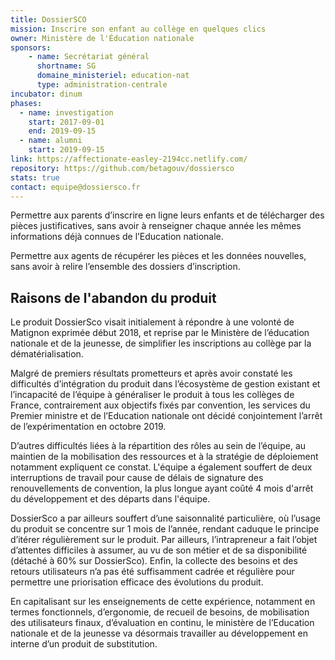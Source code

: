 ```yaml
---
title: DossierSCO
mission: Inscrire son enfant au collège en quelques clics
owner: Ministère de l'Éducation nationale
sponsors: 
    - name: Secrétariat général
      shortname: SG
      domaine_ministeriel: education-nat
      type: administration-centrale
incubator: dinum
phases:
  - name: investigation
    start: 2017-09-01
    end: 2019-09-15
  - name: alumni
    start: 2019-09-15
link: https://affectionate-easley-2194cc.netlify.com/
repository: https://github.com/betagouv/dossiersco
stats: true
contact: equipe@dossiersco.fr
---
```


Permettre aux parents d’inscrire en ligne leurs enfants et de télécharger des pièces justificatives, sans avoir à renseigner chaque année les mêmes informations déjà connues de l’Education nationale.

Permettre aux agents de récupérer les pièces et les données nouvelles, sans avoir à relire l’ensemble des dossiers d’inscription.

## Raisons de l'abandon du produit

Le produit DossierSco visait initialement à répondre à une volonté de Matignon exprimée début 2018, et reprise par le Ministère de l’éducation nationale et de la jeunesse, de simplifier les inscriptions au collège par la dématérialisation.

Malgré de premiers résultats prometteurs et après avoir constaté les difficultés d’intégration du produit dans l’écosystème de gestion existant et l’incapacité de l’équipe à généraliser le produit à tous les collèges de France, contrairement aux objectifs fixés par convention, les services du Premier ministre et de l’Education nationale ont décidé conjointement l’arrêt de l’expérimentation en octobre 2019.

D’autres difficultés liées à la répartition des rôles au sein de l’équipe, au maintien de la mobilisation des ressources et à la stratégie de déploiement notamment expliquent ce constat. L'équipe a également souffert de deux interruptions de travail pour cause de délais de signature des renouvellements de convention, la plus longue ayant coûté 4 mois d'arrêt du développement et des départs dans l'équipe.

DossierSco a par ailleurs souffert d’une saisonnalité particulière, où l’usage du produit se concentre sur 1 mois de l’année, rendant caduque le principe d’itérer régulièrement sur le produit. Par ailleurs, l’intrapreneur a fait l’objet d’attentes difficiles à assumer, au vu de son métier et de sa disponibilité (détaché à 60% sur DossierSco). Enfin, la collecte des besoins et des retours utilisateurs n’a pas été suffisamment cadrée et régulière pour permettre une priorisation efficace des évolutions du produit.

En capitalisant sur les enseignements de cette expérience, notamment en termes fonctionnels, d’ergonomie, de recueil de besoins, de mobilisation des utilisateurs finaux, d’évaluation en continu, le ministère de l’Education nationale et de la jeunesse va désormais travailler au développement en interne d’un produit de substitution.
